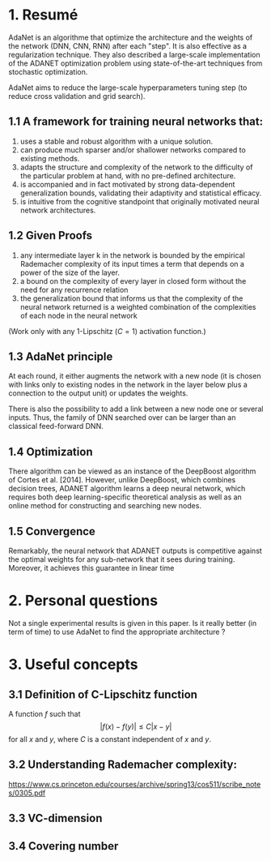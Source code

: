 # 1. Resumé

AdaNet is an algorithme that optimize the architecture and the weights of the network (DNN, CNN, RNN) after each "step". It is also effective as a regularization technique. They also described a large-scale implementation of the ADANET optimization problem using state-of-the-art
techniques from stochastic optimization.

AdaNet aims to reduce the large-scale hyperparameters tuning step (to reduce cross validation and grid search).

## 1.1 A framework for training neural networks that:
1. uses a stable and robust algorithm with a unique solution.
2. can produce much sparser and/or shallower networks compared to existing methods.
3. adapts the structure and complexity of the network to the difficulty of the particular problem
at hand, with no pre-defined architecture.
4. is accompanied and in fact motivated by strong data-dependent generalization bounds,
validating their adaptivity and statistical efficacy.
5. is intuitive from the cognitive standpoint that originally motivated neural network architectures.

## 1.2 Given Proofs
1. any intermediate layer k in the network is bounded by the empirical Rademacher complexity of its
input times a term that depends on a power of the size of the layer.
2. a bound on the complexity of every
layer in closed form without the need for any recurrence relation
3. the generalization bound that informs us that the complexity of the neural network returned is a
weighted combination of the complexities of each node in the neural network

(Work only with any 1-Lipschitz ($C=1$) activation function.)

## 1.3 AdaNet principle
At each round, it either augments the network with a new node (it is chosen with links only
to existing nodes in the network in the layer below plus a connection to the output unit) or updates the weights.

There is also the possibility to add a link between a new node one or several inputs. Thus, the family of DNN searched over can be larger than an classical feed-forward DNN.

## 1.4 Optimization
There algorithm can be viewed as an instance of the DeepBoost algorithm of Cortes et al. [2014]. However, unlike DeepBoost, which combines decision trees, ADANET algorithm learns a deep
neural network, which requires both deep learning-specific theoretical analysis as well as an online
method for constructing and searching new nodes.

## 1.5 Convergence
Remarkably, the neural network that ADANET outputs is competitive against the optimal weights for
any sub-network that it sees during training. Moreover, it achieves this guarantee in linear time


# 2. Personal questions
Not a single experimental results is given in this paper. Is it really better (in term of time) to use AdaNet to find the appropriate architecture ?

# 3. Useful concepts

## 3.1 Definition of C-Lipschitz function
A function $f$ such that 
$$| f(x) - f(y) | \leq C | x - y |$$
for all $x$ and $y$, where $C$ is a constant independent of $x$ and $y$.

## 3.2 Understanding Rademacher complexity:
https://www.cs.princeton.edu/courses/archive/spring13/cos511/scribe_notes/0305.pdf

## 3.3 VC-dimension

## 3.4 Covering number
